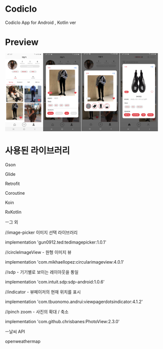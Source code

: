 # Codiclo
Codiclo App for Android ,  Kotlin ver

# Preview
![1](https://github.com/skdlflzk/Codiclo/blob/master/example.png?raw=true)

# 사용된 라이브러리
Gson

Glide

Retrofit

Coroutine

Koin

RxKotlin

ㅡ그 외

//image-picker 이미지 선택 라이브러리

implementation 'gun0912.ted:tedimagepicker:1.0.1'

//circleImageView - 원형 이미지 뷰

implementation 'com.mikhaellopez:circularimageview:4.0.1'

//sdp - 기기별로 보이는 레이아웃을 통일

implementation 'com.intuit.sdp:sdp-android:1.0.6'

//indicator - 뷰페이저의 현재 위치를 표시

implementation 'com.tbuonomo.andrui:viewpagerdotsindicator:4.1.2'

//pinch zoom - 사진의 확대 / 축소

implementation 'com.github.chrisbanes:PhotoView:2.3.0'


ㅡ날씨 API

openweathermap
